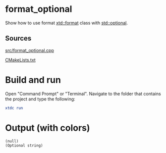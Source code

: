 # format_optional

Show how to use format [xtd::format](https://gammasoft71.github.io/xtd/reference_guides/latest/_format_page.html) class with [std::optional](https://en.cppreference.com/w/cpp/utility/optional).

## Sources

[src/format_optional.cpp](src/format_optional.cpp)

[CMakeLists.txt](CMakeLists.txt)

# Build and run

Open "Command Prompt" or "Terminal". Navigate to the folder that contains the project and type the following:

```cmake
xtdc run
```

# Output (with colors)

```
(null)
(Optional string)
```

